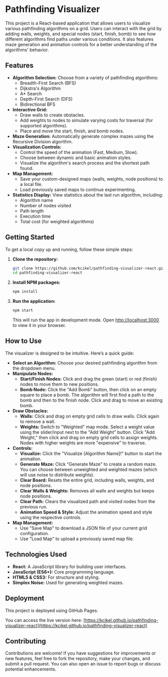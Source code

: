 # Pathfinding Visualizer

This project is a React-based application that allows users to visualize various pathfinding algorithms on a grid. Users can interact with the grid by adding walls, weights, and special nodes (start, finish, bomb) to see how different algorithms find paths under various conditions. It also features maze generation and animation controls for a better understanding of the algorithms' behavior.

## Features

*   **Algorithm Selection:** Choose from a variety of pathfinding algorithms:
    *   Breadth-First Search (BFS)
    *   Dijkstra's Algorithm
    *   A* Search
    *   Depth-First Search (DFS)
    *   Bidirectional BFS
*   **Interactive Grid:**
    *   Draw walls to create obstacles.
    *   Add weights to nodes to simulate varying costs for traversal (for supported algorithms).
    *   Place and move the start, finish, and bomb nodes.
*   **Maze Generation:** Automatically generate complex mazes using the Recursive Division algorithm.
*   **Visualization Controls:**
    *   Control the speed of the animation (Fast, Medium, Slow).
    *   Choose between dynamic and basic animation styles.
    *   Visualize the algorithm's search process and the shortest path found.
*   **Map Management:**
    *   Save your custom-designed maps (walls, weights, node positions) to a local file.
    *   Load previously saved maps to continue experimenting.
*   **Statistics Display:** View statistics about the last run algorithm, including:
    *   Algorithm name
    *   Number of nodes visited
    *   Path length
    *   Execution time
    *   Total cost (for weighted algorithms)

## Getting Started

To get a local copy up and running, follow these simple steps:

1.  **Clone the repository:**
    ```bash
    git clone https://github.com/kcikel/pathfinding-visualizer-react.git
    cd pathfinding-visualizer-react
    ```
2.  **Install NPM packages:**
    ```bash
    npm install
    ```
3.  **Run the application:**
    ```bash
    npm start
    ```
    This will run the app in development mode. Open [http://localhost:3000](http://localhost:3000) to view it in your browser.

## How to Use

The visualizer is designed to be intuitive. Here’s a quick guide:

*   **Select an Algorithm:** Choose your desired pathfinding algorithm from the dropdown menu.
*   **Manipulate Nodes:**
    *   **Start/Finish Nodes:** Click and drag the green (start) or red (finish) nodes to move them to new positions.
    *   **Bomb Node:** Click the "Add Bomb" button, then click on an empty square to place a bomb. The algorithm will first find a path to the bomb and then to the finish node. Click and drag to move an existing bomb.
*   **Draw Obstacles:**
    *   **Walls:** Click and drag on empty grid cells to draw walls. Click again to remove a wall.
    *   **Weights:** Switch to "Weighted" map mode. Select a weight value using the slider/input next to the "Add Weight" button. Click "Add Weight," then click and drag on empty grid cells to assign weights. Nodes with higher weights are more "expensive" to traverse.
*   **Controls:**
    *   **Visualize:** Click the "Visualize [Algorithm Name]!" button to start the animation.
    *   **Generate Maze:** Click "Generate Maze" to create a random maze. You can choose between unweighted and weighted mazes (which will use noise to distribute weights).
    *   **Clear Board:** Resets the entire grid, including walls, weights, and node positions.
    *   **Clear Walls & Weights:** Removes all walls and weights but keeps node positions.
    *   **Clear Path:** Clears the visualized path and visited nodes from the previous run.
    *   **Animation Speed & Style:** Adjust the animation speed and style using the respective controls.
*   **Map Management:**
    *   Use "Save Map" to download a JSON file of your current grid configuration.
    *   Use "Load Map" to upload a previously saved map file.

## Technologies Used

*   **React:** A JavaScript library for building user interfaces.
*   **JavaScript (ES6+):** Core programming language.
*   **HTML5 & CSS3:** For structure and styling.
*   **Simplex Noise:** Used for generating weighted mazes.

## Deployment

This project is deployed using GitHub Pages.

You can access the live version here: [https://kcikel.github.io/pathfinding-visualizer-react](https://kcikel.github.io/pathfinding-visualizer-react)

## Contributing

Contributions are welcome! If you have suggestions for improvements or new features, feel free to fork the repository, make your changes, and submit a pull request. You can also open an issue to report bugs or discuss potential enhancements.

